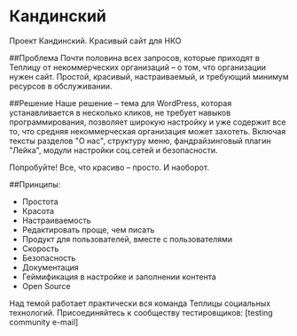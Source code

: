 # Кандинский
Проект Кандинский. Красивый сайт для НКО

##Проблема 
Почти половина всех запросов, которые приходят в Теплицу от некоммерческих организаций – о том, что организации нужен сайт. Простой, красивый, настраиваемый, и требующий минимум ресурсов в обслуживании. 

##Решение
Наше решение – тема для WordPress, которая устанавливается в несколько кликов, не требует навыков программирования, позволяет широкую настройку и уже содержит все то, что средняя некоммерческая организация может захотеть. Включая тексты разделов "О нас", структуру меню, фандрайзинговый плагин "Лейка", модули настройки соц.сетей и безопасности. 

Попробуйте! Все, что красиво – просто. И наоборот. 

##Принципы: 
- Простота
- Красота
- Настраиваемость
- Редактировать проще, чем писать
- Продукт для пользователей, вместе с пользователями
- Скорость
- Безопасность
- Документация
- Геймификация в настройке и заполнении контента
- Open Source

Над темой работает практически вся команда Теплицы социальных технологий. Присоединяйтесь к сообществу тестировщиков: [testing community e-mail]
